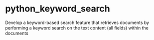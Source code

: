 # python_keyword_search
Develop a keyword-based search feature that retrieves documents by performing a keyword search on the text content (all fields) within the documents
